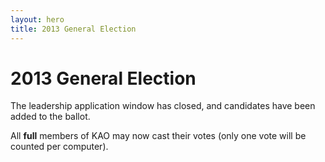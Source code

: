 ```yaml
---
layout: hero
title: 2013 General Election
---
```

# 2013 General Election

The leadership application window has closed, and candidates have been added to the ballot.

All __full__ members of KAO may now cast their votes (only one vote will be counted per computer).

<div id="SurveyInfo"><div><script src="https://www.smartsurvey.co.uk/s/r/jsEmbed.asp?i=87491stpsa&w=600&h=400"></script></div>
